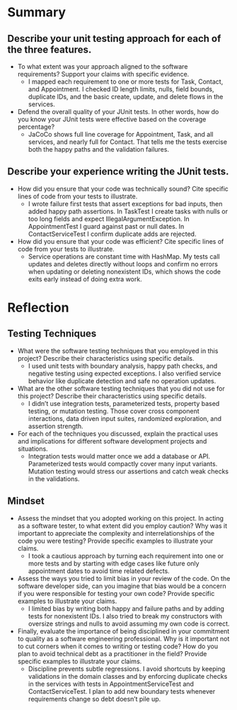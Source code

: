 # Summary

## Describe your unit testing approach for each of the three features.

- To what extent was your approach aligned to the software requirements? Support your claims with specific evidence.
  - I mapped each requirement to one or more tests for Task, Contact, and Appointment. I checked ID length limits, nulls, field bounds, duplicate IDs, and the basic create, update, and delete flows in the services.
- Defend the overall quality of your JUnit tests. In other words, how do you know your JUnit tests were effective based on the coverage percentage?
  - JaCoCo shows full line coverage for Appointment, Task, and all services, and nearly full for Contact. That tells me the tests exercise both the happy paths and the validation failures.

## Describe your experience writing the JUnit tests.

- How did you ensure that your code was technically sound? Cite specific lines of code from your tests to illustrate.
  - I wrote failure first tests that assert exceptions for bad inputs, then added happy path assertions. In TaskTest I create tasks with nulls or too long fields and expect IllegalArgumentException. In AppointmentTest I guard against past or null dates. In ContactServiceTest I confirm duplicate adds are rejected.
- How did you ensure that your code was efficient? Cite specific lines of code from your tests to illustrate.
  - Service operations are constant time with HashMap. My tests call updates and deletes directly without loops and confirm no errors when updating or deleting nonexistent IDs, which shows the code exits early instead of doing extra work.

# Reflection

## Testing Techniques

- What were the software testing techniques that you employed in this project? Describe their characteristics using specific details.
  - I used unit tests with boundary analysis, happy path checks, and negative testing using expected exceptions. I also verified service behavior like duplicate detection and safe no operation updates.
- What are the other software testing techniques that you did not use for this project? Describe their characteristics using specific details.
  - I didn’t use integration tests, parameterized tests, property based testing, or mutation testing. Those cover cross component interactions, data driven input suites, randomized exploration, and assertion strength.
- For each of the techniques you discussed, explain the practical uses and implications for different software development projects and situations.
  - Integration tests would matter once we add a database or API. Parameterized tests would compactly cover many input variants. Mutation testing would stress our assertions and catch weak checks in the validations.

## Mindset

- Assess the mindset that you adopted working on this project. In acting as a software tester, to what extent did you employ caution? Why was it important to appreciate the complexity and interrelationships of the code you were testing? Provide specific examples to illustrate your claims.
  - I took a cautious approach by turning each requirement into one or more tests and by starting with edge cases like future only appointment dates to avoid time related defects.
- Assess the ways you tried to limit bias in your review of the code. On the software developer side, can you imagine that bias would be a concern if you were responsible for testing your own code? Provide specific examples to illustrate your claims.
  - I limited bias by writing both happy and failure paths and by adding tests for nonexistent IDs. I also tried to break my constructors with oversize strings and nulls to avoid assuming my own code is correct.
- Finally, evaluate the importance of being disciplined in your commitment to quality as a software engineering professional. Why is it important not to cut corners when it comes to writing or testing code? How do you plan to avoid technical debt as a practitioner in the field? Provide specific examples to illustrate your claims.
  - Discipline prevents subtle regressions. I avoid shortcuts by keeping validations in the domain classes and by enforcing duplicate checks in the services with tests in AppointmentServiceTest and ContactServiceTest. I plan to add new boundary tests whenever requirements change so debt doesn’t pile up.

